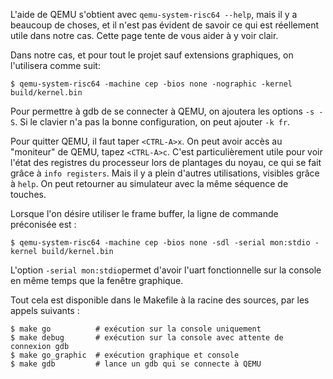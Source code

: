 L'aide de QEMU s'obtient avec `qemu-system-risc64 --help`, mais il y a beaucoup de choses, et il n'est pas évident de savoir ce qui est réellement utile dans notre cas. Cette page tente de vous aider à y voir clair.

Dans notre cas, et pour tout le projet sauf extensions graphiques, on l'utilisera comme suit:
```
$ qemu-system-risc64 -machine cep -bios none -nographic -kernel build/kernel.bin
```
Pour permettre à gdb de se connecter à QEMU, on ajoutera les options `-s -S`. Si le clavier n'a pas la bonne configuration, on peut ajouter `-k fr`.

Pour quitter QEMU, il faut taper `<CTRL-A>x`.
On peut avoir accès au "moniteur" de QEMU, tapez `<CTRL-A>c`. C'est particulièrement utile pour voir l'état des registres du processeur lors de plantages du noyau, ce qui se fait grâce à `info registers`. Mais il y a plein d'autres utilisations, visibles grâce à `help`. On peut retourner au simulateur avec la même séquence de touches.

Lorsque l'on désire utiliser le frame buffer, la ligne de commande préconisée est :
```
$ qemu-system-risc64 -machine cep -bios none -sdl -serial mon:stdio -kernel build/kernel.bin
```
L'option `-serial mon:stdio`permet d'avoir l'uart fonctionnelle sur la console en même temps que la fenêtre graphique.

Tout cela est disponible dans le Makefile à la racine des sources, par les appels suivants :
```
$ make go          # exécution sur la console uniquement
$ make debug       # exécution sur la console avec attente de connexion gdb
$ make go_graphic  # exécution graphique et console
$ make gdb         # lance un gdb qui se connecte à QEMU
```